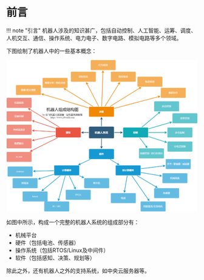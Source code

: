 # 前言

!!! note "引言"
    机器人涉及的知识甚广，包括自动控制、人工智能、运筹、调度、人机交互、通信、操作系统、电力电子、数字电路、模拟电路等多个领域。

下图绘制了机器人中的一些基本概念：

![](_assets/robot_overview.png)

如图中所示，构成一个完整的机器人系统的组成部分有：

- 机械平台
- 硬件（包括电池、传感器）
- 操作系统（包括RTOS/Linux及中间件）
- 软件（包括感知、决策、规划等）

除此之外，还有机器人之外的支持系统，如中央云服务器等。
